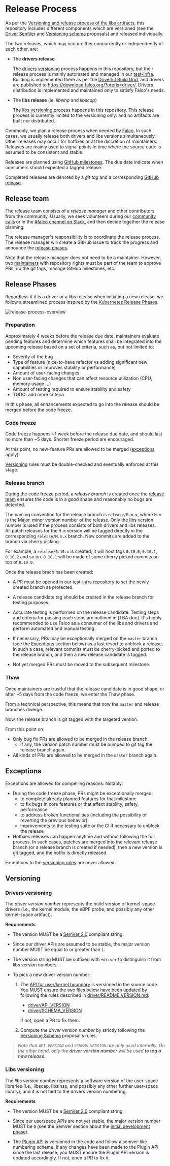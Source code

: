 # Release Process

As per the [Versioning and release process of the libs artifacts](https://github.com/falcosecurity/libs/blob/master/proposals/20210524-versioning-and-release-of-the-libs-artifacts.md), this repository includes different components which are versioned (see the [Driver SemVer](https://github.com/falcosecurity/libs/blob/master/proposals/20210818-driver-semver.md) and [Versioning schema](https://github.com/falcosecurity/libs/blob/master/proposals/20220203-versioning-schema-amendment.md) proposals) and released individually.

The two releases, which may occur either concurrently or independently of each other, are: 

- The **drivers release**

    The [drivers versioning](#drivers-versioning) process happens in this repository, but their release process is mainly automated and managed in our [test-infra](https://github.com/falcosecurity/test-infra). Building is implemented there as per the [Driverkit Build Grid](https://github.com/falcosecurity/test-infra/tree/master/driverkit), and drivers are published to https://download.falco.org/?prefix=driver/. Drivers distribution is implemented and maintained only to satisfy Falco's needs.
        
- The **libs release** (ie. _libsinp_ and _libscap_)

    The [libs versioning](#libs-versioning) process happens in this repository. This release process is currently limited to the versioning only: and no artifacts are built nor distributed.

Commonly, we plan a release process when needed by [Falco](https://github.com/falcosecurity/falco). In such cases, we usually release both drivers and libs versions simultaneously. Other releases may occur for hotfixes or at the discretion of maintainers. Releases are mainly used to signal points in time where the source code is assumed to be consistent and stable.

Releases are planned using [GitHub milestones](https://github.com/falcosecurity/libs/milestones). The due date indicate when consumers should expected a tagged release.

Completed releases are denoted by a _git tag_ and a corresponding [GitHub release](https://github.com/falcosecurity/libs/releases).

## Release team

The release team consists of a *release manager* and other contributors from the community. Usually, we seek volunteers during our [community calls](https://github.com/falcosecurity/community#community-calls) or in the [#falco channel on Slack](https://kubernetes.slack.com/messages/falco), and then decide together the release planning.

The release manager's responsibility is to coordinate the release process. The release manager will create a GitHub issue to track the progress and announce the [release phases](#release-phases).

Note that the release manager does not need to be a maintainer. However, two [maintainers](https://github.com/falcosecurity/libs/blob/master/OWNERS) with repository rights must be part of the team to approve PRs, do the git tags, manage GitHub milestones, etc.

## Release Phases

Regardless if it is a driver or a libs release when initiating a new release, we follow a streamlined process inspired by the [Kubernetes Release Phases](https://github.com/kubernetes/sig-release/blob/master/releases/release_phases.md).

![release-process-overview](docs/img/release-process.svg "Code Freeze to Thaw")

### Preparation

Approximately 4 weeks before the release due date, maintainers evaluate pending features and determine which features shall be integrated into the upcoming release based on a set of criteria, such as, but not limited to:

 - Severity of the bug
 - Type of feature (nice-to-have refactor vs adding significant new capabilities or improves stability or performance)
 - Amount of user-facing changes
 - Non user-facing changes that can affect resource utilization (CPU, memory usage ...)
 - Amount of testing required to ensure stability and safety
 - TODO: add more criteria

In this phase, all enhancements expected to go into the release should be merged before the code freeze.

### Code freeze

Code freeze happens ~1 week before the release due date, and should last no more than ~5 days. Shorter freeze period are encouraged.

At this point, no new-feature PRs are allowed to be merged ([exceptions](#exceptions) apply). 

[Versioning](#versioning) rules must be double-checked and eventually enforced at this stage.

### Release branch

During the code freeze period, a *release branch* is created once the [release team](#release-team) ensures the code is in a good shape and reasonably no bugs are detected.

The naming convention for the release branch is `release/M.m.x`, where `M.m` is the Major, minor [version](Versioning) number of the release. Only the libs version number is used if the process consists of both drivers and libs releases.  
All patch releases for the `M.m` version will be tagged directly in the corresponding `release/M.m.x` branch.
New commits are added to the branch via cherry picking.

For example, a `release/0.10.x` is created; it will host tags `0.10.0`, `0.10.1`, `0.10.2` and so on. `0.10.1` will be made of some cherry picked commits on top of `0.10.0`.

Once the release brach has been created:

 - A PR must be opened in our [test-infra](https://github.com/falcosecurity/test-infra/blob/master/config/config.yaml) repository to set the newly created branch as protected.

 - A release candidate tag should be created in the release branch for testing purposes.

 - Accurate testing is performed on the release candidate. Testing steps and criteria for passing each steps are outlined in [TBA doc]. It's highly recommended to use Falco as a consumer of the libs and drivers and perform automated and manual testing.

  - If necessary, PRs may be exceptionally merged on the `master` branch (see the [Exceptions](#exceptions) section below) as a last resort to unblock a release.
    In such a case, relevant commits must be cherry-picked and ported to the release branch, and then a new release candidate is tagged.
   
  - Not yet merged PRs must be moved to the subsequent milestone.

### Thaw

Once maintainers are trustful that the release candidate is in good shape, or after ~5 days from the code freeze, we enter the Thaw phase. 

From a technical perspective, this means that now the `master` and release branches diverge. 

Now, the release branch is git tagged with the targeted version.

From this point on:
- Only bug fix PRs are allowed to be merged in the release branch 
   - if any, the version patch number must be bumped  to git tag the release branch again.
- All kinds of PRs are allowed to be merged in the `master` branch again.

## Exceptions

Exceptions are allowed for compelling reasons. Notably:

- During the code freeze phase, PRs might be exceptionally merged:
   - to complete already planned features for that milestone
   - to fix bugs in core features or that affect stability, safety, performance
   - to address broken functionalities (including the possibility of reverting the previous behavior)
   - improvements to the testing suite or the CI if necessary to unblock the release
- Hotfixes releases can happen anytime and without following the full process. In such cases, patches are merged into the relevant release branch (or a release branch is created if needed), then a new version is git tagged, and the hotfix is directly released.

Exceptions to the [versioning rules](#versioning) are never allowed.

## Versioning

### Drivers versioning

The *driver version number* represents the build version of kernel-space drivers (i.e., the kernel module, the eBPF probe, and possibly any other kernel-space artifact).

**Requirements**

- The version MUST be a [SemVer 2.0](https://semver.org/spec/v2.0.0.html) compliant string.

- Since our driver APIs are assumed to be stable, the major version number MUST be equal to or greater than `1`.

- The version string MUST be suffixed with `+driver` to distinguish it from libs version numbers.

- To pick a new driver version number:

    1. The [API for user/kernel boundary](https://github.com/falcosecurity/libs/blob/master/proposals/20210818-driver-semver.md) is versioned in the source code. You MUST ensure the two files below have been updated by following the rules described in [driver/README.VERSION.md](https://github.com/falcosecurity/libs/blob/master/driver/README.VERSION.md):
        - [driver/API_VERSION](https://github.com/falcosecurity/libs/blob/master/driver/API_VERSION)
        - [driver/SCHEMA_VERSION](https://github.com/falcosecurity/libs/blob/master/driver/SCHEMA_VERSION)
    
        If not, open a PR to fix them.

    2. Compute the *driver version number* by strictly following the [Versioning Schema](https://github.com/falcosecurity/libs/blob/master/proposals/20220203-versioning-schema-amendment.md#drivers-artifacts) proposal's rules.

> _Note that `API_VERSION` and `SCHEMA_VERSION` are only used internally. On the other hand, only the **driver version number** will be used **to tag a new release**._

### Libs versioning

The *libs version number* represents a software version of the user-space libraries (i.e., libscap, libsinsp, and possibly any other further user-space library), and it is not tied to the drivers version numbering.

**Requirements**

- The version MUST be a [SemVer 2.0](https://semver.org/spec/v2.0.0.html) compliant string.

- Since our userspace APIs are not yet stable, the major version number MUST be `0` (see the SemVer section about the [initial development phase](https://semver.org/spec/v2.0.0.html#how-should-i-deal-with-revisions-in-the-0yz-initial-development-phase)).

- The [Plugin API](./userspace/libscap/plugin_info.h) is versioned in the code and follow a semver-like numbering scheme. If any changes have been made to the Plugin API since the last release, you MUST ensure the Plugin API version is updated accordingly. If not, open a PR to fix it.
